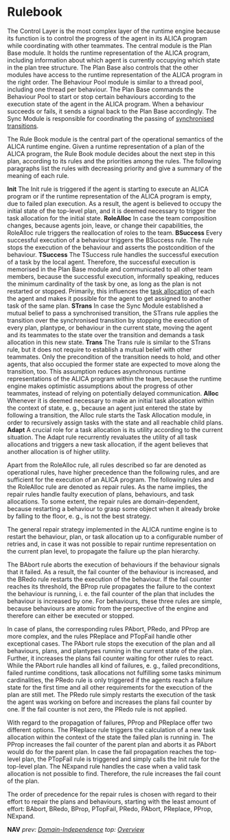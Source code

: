 # Rulebook

The Control Layer is the most complex layer of the runtime engine because its function is to control the progress of the agent in its ALICA program while coordinating with other teammates. The central module is the Plan Base module. It holds the runtime representation of the ALICA program, including information about which agent is currently occupying which state in the plan tree structure. The Plan Base also controls that the other modules have access to the runtime representation of the ALICA program in the right order. The Behaviour Pool module is similar to a thread pool, including one thread per behaviour. The Plan Base commands the Behaviour Pool to start or stop certain behaviours according to the execution state of the agent in the ALICA program. When a behaviour succeeds or fails, it sends a signal back to the Plan Base accordingly. The Sync Module is responsible for coordinating the passing of [synchronised transitions](./synchronisations.md).

The Rule Book module is the central part of the operational semantics of the ALICA runtime engine. Given a runtime representation of a plan of the ALICA program, the Rule Book module decides about the next step in this plan, according to its rules and the priorities among the rules. The following paragraphs list the rules with decreasing priority and give a summary of the meaning of each rule.

**Init** The Init rule is triggered if the agent is starting to execute an ALICA program or if the runtime representation of the ALICA program is empty, due to failed plan execution. As a result, the agent is believed to occupy the initial state of the top-level plan, and it is deemed necessary to trigger the task allocation for the initial state.
**RoleAlloc** In case the team composition changes, because agents join, leave, or change their capabilities, the RoleAlloc rule triggers the reallocation of roles to the team.
**BSuccess** Every successful execution of a behaviour triggers the BSuccess rule. The rule stops the execution of the behaviour and asserts the postcondition of the behaviour. 
**TSuccess** The TSuccess rule handles the successful execution of a task by the local agent. Therefore, the successful execution is memorised in the Plan Base module and communicated to all other team members, because the successful execution, informally speaking, reduces the minimum cardinality of the task by one, as long as the plan is not restarted or stopped. Primarily, this influences the [task allocation](./task_allocation.md) of each the agent and makes it possible for the agent to get assigned to another task of the same plan.
**STrans** In case the Sync Module established a mutual belief to pass a synchronised transition, the STrans rule applies the transition over the synchronised transition by stopping the execution of every plan, plantype, or behaviour in the current state, moving the agent and its teammates to the state over the transition and demands a task allocation in this new state.
**Trans** The Trans rule is similar to the STrans rule, but it does not require to establish a mutual belief with other teammates. Only the precondition of the transition needs to hold, and other agents, that also occupied the former state are expected to move along the transition, too. This assumption reduces asynchronous runtime representations of the ALICA program within the team, because the runtime engine makes optimistic assumptions about the progress of other teammates, instead of relying on potentially delayed communication.
**Alloc** Whenever it is deemed necessary to make an initial task allocation within the context of state, e. g., because an agent just entered the state by following a transition, the Alloc rule starts the Task Allocation module, in order to recursively assign tasks with the state and all reachable child plans.
**Adapt** A crucial role for a task allocation is its utility according to the current situation. The Adapt rule recurrently revaluates the utility of all task allocations and triggers a new task allocation, if the agent believes that another allocation is of higher utility.

Apart from the RoleAlloc rule, all rules described so far are denoted as operational rules, have higher precedence than the following rules, and are sufficient for the execution of an ALICA program. The following rules and the RoleAlloc rule are denoted as repair rules. As the name implies, the repair rules handle faulty execution of plans, behaviours, and task allocations. To some extent, the repair rules are domain-dependent, because restarting a behaviour to grasp some object when it already broke by falling to the floor, e. g., is not the best strategy. 

The general repair strategy implemented in the ALICA runtime engine is to restart the behaviour, plan, or task allocation up to a configurable number of retries and, in case it was not possible to repair runtime representation on the current plan level, to propagate the failure up the plan hierarchy. 

The BAbort rule aborts the execution of behaviours if the behaviour signals that it failed. As a result, the fail counter of the behaviour is increased, and the BRedo rule restarts the execution of the behaviour. If the fail counter reaches its threshold, the BProp rule propagates the failure to the context the behaviour is running, i. e. the fail counter of the plan that includes the behaviour is increased by one. For behaviours, these three rules are simple, because behaviours are atomic from the perspective of the engine and therefore can either be executed or stopped. 

In case of plans, the corresponding rules PAbort, PRedo, and PProp are more complex, and the rules PReplace and PTopFail handle other exceptional cases. The PAbort rule stops the execution of the plan and all behaviours, plans, and plantypes running in the current state of the plan. Further, it increases the plans fail counter waiting for other rules to react. While the PAbort rule handles all kind of failures, e. g., failed preconditions, failed runtime conditions, task allocations not fulfilling some tasks minimum cardinalities, the PRedo rule is only triggered if the agents reach a failure state for the first time and all other requirements for the execution of the plan are still met. The PRedo rule simply restarts the execution of the task the agent was working on before and increases the plans fail counter by one. If the fail counter is not zero, the PRedo rule is not applied.

With regard to the propagation of failures, PProp and PReplace offer two different options. The PReplace rule triggers the calculation of a new task allocation within the context of the state the failed plan is running in. The PProp increases the fail counter of the parent plan and aborts it as PAbort would do for the parent plan. In case the fail propagation reaches the top-level plan, the PTopFail rule is triggered and simply calls the Init rule for the top-level plan. The NExpand rule handles the case when a valid task allocation is not possible to find. Therefore, the rule increases the fail count of the plan.

The order of precedence for the repair rules is chosen with regard to their effort to repair the plans and behaviours, starting with the least amount of effort: BAbort, BRedo, BProp, PTopFail, PRedo, PAbort, PReplace, PProp, NExpand.

**NAV** *prev: [Domain-Independence](domain-independence.md)*  *top: [Overview](../README.md)*

